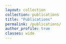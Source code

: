 ```yaml
---
layout: collection
collection: publications
title: "Publications"
permalink: /publications/
author_profile: true
classes: wide
---
```

